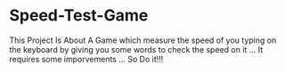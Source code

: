# Speed-Test-Game
This Project Is About A Game which measure the speed of you typing on the keyboard by giving you some words to check the speed on it ... It requires some imporvements ... So Do it!!!
